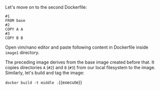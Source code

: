
Let's move on to the second Dockerfile:

```
#1
FROM base 
#2
COPY A A 
#3
COPY B B
```

Open vim/nano editor and paste following content in Dockerfile inside `image1` directory.

The preceding image derives from the base image created before that. It
copies directories `A` (`#2`) and `B`
(`#3`) from our local filesystem to the image. Similarly,
let's build and tag the image:

`docker build -t middle .`{{execute}}
